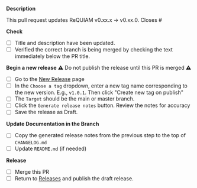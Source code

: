 <!-- Create a new Release issue before using this template -->

**Description**
<!-- Do not push the release tag until this PR is merged -->
This pull request updates ReQUIAM v0.xx.x -> v0.xx.0. Closes #<insert associated issue number>

<!-- You may create the pull request after editing the Title and Description above. -->
<!-- The remaining steps can be completed after PR creation -->
  
**Check**
- [ ] Title and description have been updated.
- [ ] Verified the correct branch is being merged by checking the text immediately below the PR title.

**Begin a new release**
:warning: Do not publish the release until this PR is merged :warning:
- [ ] Go to the [New Release](../releases/new) page
- [ ] In the `Choose a tag` dropdown, enter a new tag name corresponding to the new version. E.g., `v1.0.1`. Then click "Create new tag on publish"
- [ ] The `Target` should be the main or master branch.
- [ ] Click the `Generate release notes` button. Review the notes for accuracy
- [ ] Save the release as Draft.

**Update Documentation in the Branch**
- [ ] Copy the generated release notes from the previous step to the top of `CHANGELOG.md`
- [ ] Update `README.md` (if needed)

**Release**
- [ ] Merge this PR
- [ ] Return to [Releases](../releases) and publish the draft release.
